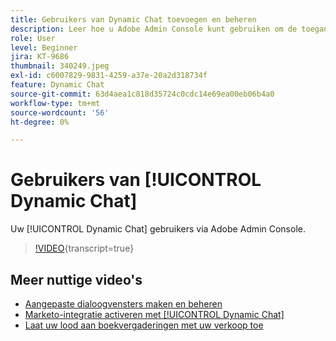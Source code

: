 ```yaml
---
title: Gebruikers van Dynamic Chat toevoegen en beheren
description: Leer hoe u Adobe Admin Console kunt gebruiken om de toegang van gebruikers van Dynamics Chat te beheren.
role: User
level: Beginner
jira: KT-9686
thumbnail: 340249.jpeg
exl-id: c6007829-9831-4259-a37e-20a2d318734f
feature: Dynamic Chat
source-git-commit: 63d4aea1c818d35724c0cdc14e69ea00eb06b4a0
workflow-type: tm+mt
source-wordcount: '56'
ht-degree: 0%

---
```


# Gebruikers van [!UICONTROL Dynamic Chat]

Uw [!UICONTROL Dynamic Chat]  gebruikers via Adobe Admin Console.

>[!VIDEO](https://video.tv.adobe.com/v/340249/?quality=12&learn=on){transcript=true}

## Meer nuttige video&#39;s

* [Aangepaste dialoogvensters maken en beheren](dialogue-management.md)
* [Marketo-integratie activeren met [!UICONTROL Dynamic Chat]](marketo-integration.md)
* [Laat uw lood aan boekvergaderingen met uw verkoop toe](meeting-booking.md)

